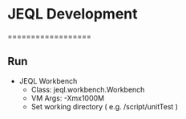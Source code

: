 # JEQL Development
==================

## Run

* JEQL Workbench
  * Class: jeql.workbench.Workbench
  * VM Args: -Xmx1000M
  * Set working directory ( e.g. <home>/script/unitTest )
  